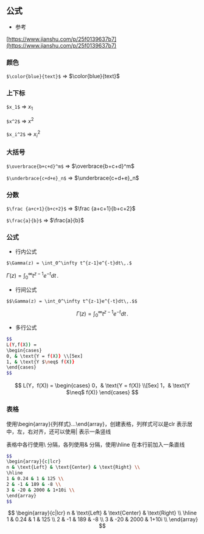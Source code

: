<!--
 * @Description: 
 * @Version: 1.0
 * @Author: DaLao
 * @Email: dalao_li@163.com
 * @Date: 2021-11-16 23:39:26
 * @LastEditors: DaLao
 * @LastEditTime: 2022-01-13 10:14:25
-->

## 公式

- 参考

[https://www.jianshu.com/p/25f0139637b7](https://www.jianshu.com/p/25f0139637b7)


### 颜色

`$\color{blue}{text}$` => $\color{blue}{text}$


### 上下标

`$x_1$` => $x_1$

`$x^2$` => $x^2$

`$x_i^2$`  => $x_i^2$


### 大括号

`$\overbrace{b+c+d}^m$` => $\overbrace{b+c+d}^m$

`$\underbrace{c+d+e}_n$` => $\underbrace{c+d+e}_n$


### 分数

`$\frac {a+c+1}{b+c+2}$`  => $\frac {a+c+1}{b+c+2}$

`$\frac{a}{b}$` => $\frac{a}{b}$


### 公式

- 行内公式

`$\Gamma(z) = \int_0^\infty t^{z-1}e^{-t}dt\,.$`

$\Gamma(z) = \int_0^\infty t^{z-1}e^{-t}dt\,.$

- 行间公式

`$$\Gamma(z) = \int_0^\infty t^{z-1}e^{-t}dt\,.$$`

$$\Gamma(z) = \int_0^\infty t^{z-1}e^{-t}dt\,.$$

- 多行公式

```sh
$$
L(Y,f(X)) =
\begin{cases}
0, & \text{Y = f(X)} \\[5ex]
1, & \text{Y $\neq$ f(X)}
\end{cases}
$$
```

$$
L(Y，f(X)) =
\begin{cases}
0，& \text{Y = f(X)} \\[5ex]
1，& \text{Y $\neq$ f(X)}
\end{cases}
$$

### 表格

使用\begin{array}{列样式}…\end{array}，创建表格，列样式可以是clr 表示居中，左，右对齐，还可以使用| 表示一条竖线

表格中各行使用\\ 分隔，各列使用& 分隔，使用\hline 在本行前加入一条直线

```sh
$$
\begin{array}{c|lcr}
n & \text{Left} & \text{Center} & \text{Right} \\
\hline
1 & 0.24 & 1 & 125 \\
2 & -1 & 189 & -8 \\
3 & -20 & 2000 & 1+10i \\
\end{array}
$$
```

$$
\begin{array}{c|lcr}
n & \text{Left} & \text{Center} & \text{Right} \\
\hline
1 & 0.24 & 1 & 125 \\
2 & -1 & 189 & -8 \\
3 & -20 & 2000 & 1+10i \\
\end{array}
$$